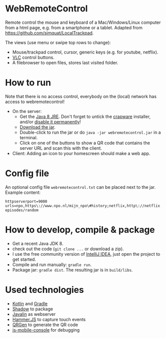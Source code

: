 # WebRemoteControl
Remote control the mouse and keyboard of a Mac/Windows/Linux computer from a html page, e.g. from a smartphone or a tablet.
Adapted from https://github.com/simquat/LocalTrackpad.

The views (use menu or swipe top rows to change):

- Mouse/trackpad control, cursor, generic keys (e.g. for youtube, netflix).
- [VLC](https://www.videolan.org/vlc/index.html) control buttons.
- A filebrowser to open files, stores last visited folder.

# How to run
Note that there is no access control, everybody on the (local) network has access to webremotecontrol!

* On the server:
    * Get the [Java 8 JRE](http://www.oracle.com/technetwork/java/javase/downloads/index.html). Don't forget to untick the [crapware](https://www.google.com/search?q=java+crapware) installer, and/or [disable it permanently](https://www.java.com/en/download/faq/disable_offers.xml)!
    * [Download the jar](https://github.com/wolfgangasdf/WebRemoteControl/releases).
    * Double-click to run the jar or do `java -jar webremotecontrol.jar` in a terminal.
    * Click on one of the buttons to show a QR code that contains the server URL and scan this with the client.
* Client: Adding an icon to your homescreen should make a web app.

# Config file
An optional config file `webremotecontrol.txt` can be placed next to the jar. Example content:

    httpserverport=9000
    urls=npo,https\://www.npo.nl/mijn_npo\#history;netflix,http\://netflix.com;youtube,http\://youtube.com;southpark,http\://southpark.cc.com/full-episodes/random

# How to develop, compile & package

* Get a recent Java JDK 8.
* check out the code (`git clone ...` or download a zip).
* I use the free community version of [IntelliJ IDEA](https://www.jetbrains.com/idea/download/), just open the project to get started.
* Compile and run manually: `gradle run`.
* Package jar: `gradle dist`. The resulting jar is in `build/libs`.

# Used technologies

* [Kotlin](https://kotlinlang.org/) and [Gradle](https://gradle.org/)
* [Shadow](https://github.com/johnrengelman/shadow) to package
* [Javalin](https://javalin.io/) as webserver
* [Hammer.JS](http://hammerjs.github.io/) to capture touch events
* [QRGen](https://github.com/kenglxn/QRGen) to generate the QR code
* [js-mobile-console](https://github.com/B1naryStudio/js-mobile-console) for debugging
